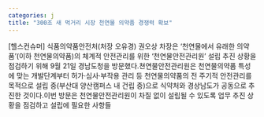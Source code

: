 ```yaml
---
categories: j
title: "300조 새 먹거리 시장 천연물 의약품 경쟁력 확보"
---
```

[헬스컨슈머] 식품의약품안전처(처장 오유경) 권오상 차장은 ‘천연물에서 유래한 의약품’(이하 천연물의약품)의 체계적 안전관리를 위한 ‘천연물안전관리원’ 설립 추진 상황을 점검하기 위해 9월 21일 경남도청을 방문했다.쳔연물안전관리원은 천연물의약품 특성에 맞는 개발단계부터 허가·심사·부작용 관리 등 천연물의약품의 전 주기적 안전관리를 목적으로 설립 중(부산대 양산캠퍼스 내 건립 중)으로 식약처와 경상남도가 공동으로 추진한 것이다.이번 방문은 천연물안전관리원이 차질 없이 설립될 수 있도록 업무 추진 상황을 점검하고 설립에 필요한 사항들